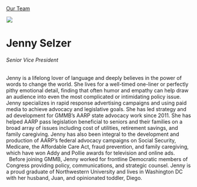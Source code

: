 





[Our Team](/who-we-are/team/)


![](data:image/gif;base64,R0lGODlhAQABAAAAACH5BAEKAAEALAAAAAABAAEAAAICTAEAOw==)![](https://www.gmmb.com/wp-content/uploads/2015/11/JennySelzer1_BW-468x468.jpg)


Jenny Selzer
============


###### Senior Vice President


Jenny is a lifelong lover of language and deeply believes in the power of words to change the world. She lives for a well-timed one-liner or perfectly pithy emotional detail, finding that often humor and empathy can help draw an audience into even the most complicated or intimidating policy issue. Jenny specializes in rapid response advertising campaigns and using paid media to achieve advocacy and legislative goals. She has led strategy and ad development for GMMB’s AARP state advocacy work since 2011. She has helped AARP pass legislation beneficial to seniors and their families on a broad array of issues including cost of utilities, retirement savings, and family caregiving. Jenny has also been integral to the development and production of AARP’s federal advocacy campaigns on Social Security, Medicare, the Affordable Care Act, fraud prevention, and family caregiving, which have won Addy and Pollie awards for television and online ads.   Before joining GMMB, Jenny worked for frontline Democratic members of Congress providing policy, communications, and strategic counsel. Jenny is a proud graduate of Northwestern University and lives in Washington DC with her husband, Juan, and opinionated toddler, Diego.











